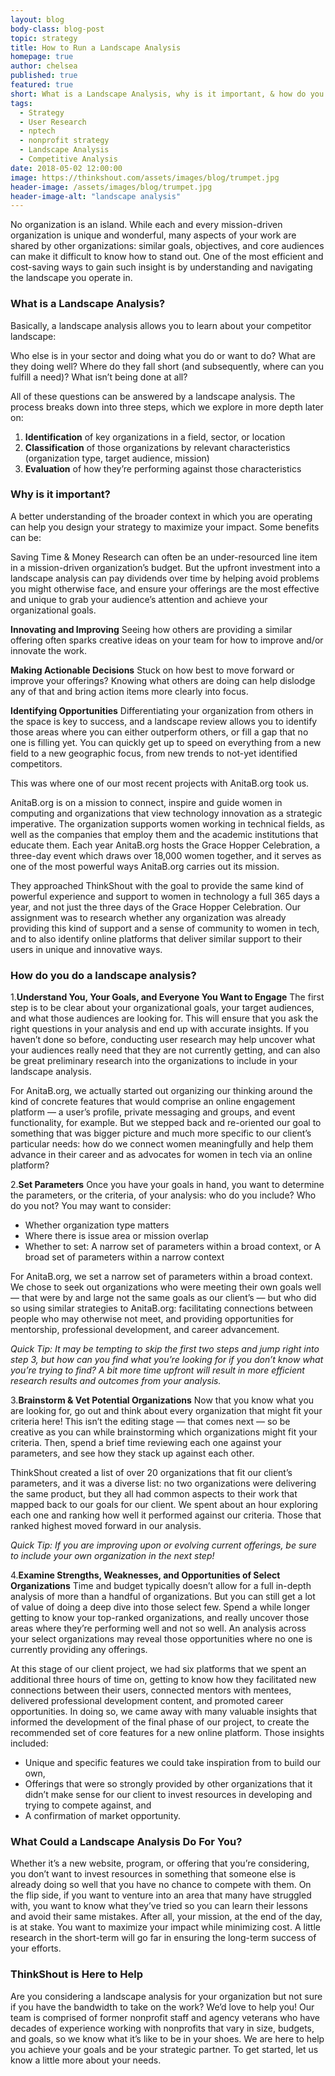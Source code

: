 ```yaml
---
layout: blog
body-class: blog-post
topic: strategy
title: How to Run a Landscape Analysis
homepage: true
author: chelsea
published: true
featured: true
short: What is a Landscape Analysis, why is it important, & how do you do it?
tags:
  - Strategy
  - User Research
  - nptech
  - nonprofit strategy
  - Landscape Analysis
  - Competitive Analysis
date: 2018-05-02 12:00:00
image: https://thinkshout.com/assets/images/blog/trumpet.jpg
header-image: /assets/images/blog/trumpet.jpg
header-image-alt: "landscape analysis"
---
```


No organization is an island. While each and every mission-driven organization is unique and wonderful, many aspects of your work are shared by other organizations: similar goals, objectives, and core audiences can make it difficult to know how to stand out. One of the most efficient and cost-saving ways to gain such insight is by understanding and navigating the landscape you operate in.

### What is a Landscape Analysis?
Basically, a landscape analysis allows you to learn about your competitor landscape:

Who else is in your sector and doing what you do or want to do? What are they doing well? Where do they fall short (and subsequently, where can you fulfill a need)? What isn’t being done at all?

All of these questions can be answered by a landscape analysis. The process breaks down into three steps, which we explore in more depth later on:
1. **Identification** of key organizations in a field, sector, or location
2. **Classification** of those organizations by relevant characteristics (organization type, target audience, mission)
3. **Evaluation** of how they’re performing against those characteristics

### Why is it important?
A better understanding of the broader context in which you are operating can help you design your strategy to maximize your impact. Some benefits can be:

Saving Time & Money
Research can often be an under-resourced line item in a mission-driven organization’s budget. But the upfront investment into a landscape analysis can pay dividends over time by helping avoid problems you might otherwise face, and ensure your offerings are the most effective and unique to grab your audience’s attention and achieve your organizational goals.

**Innovating and Improving**
Seeing how others are providing a similar offering often sparks creative ideas on your team for how to improve and/or innovate the work.

**Making Actionable Decisions**
Stuck on how best to move forward or improve your offerings? Knowing what others are doing can help dislodge any of that and bring action items more clearly into focus.

**Identifying Opportunities**
Differentiating your organization from others in the space is key to success, and a landscape review allows you to identify those areas where you can either outperform others, or fill a gap that no one is filling yet. You can quickly get up to speed on everything from a new field to a new geographic focus, from new trends to not-yet identified competitors.

This was where one of our most recent projects with AnitaB.org took us.

AnitaB.org is on a mission to connect, inspire and guide women in computing and organizations that view technology innovation as a strategic imperative. The organization supports women working in technical fields, as well as the companies that employ them and the academic institutions that educate them. Each year AnitaB.org hosts the Grace Hopper Celebration, a three-day event which draws over 18,000 women together, and it serves as one of the most powerful ways AnitaB.org carries out its mission.

They approached ThinkShout with the goal to provide the same kind of powerful experience and support to women in technology a full 365 days a year, and not just the three days of the Grace Hopper Celebration. Our assignment was to research whether any organization was already providing this kind of support and a sense of community to women in tech, and to also identify online platforms that deliver similar support to their users in unique and innovative ways.

### How do you do a landscape analysis?

1.**Understand You, Your Goals, and Everyone You Want to Engage**
The first step is to be clear about your organizational goals, your target audiences, and what those audiences are looking for. This will ensure that you ask the right questions in your analysis and end up with accurate insights. If you haven’t done so before, conducting user research may help uncover what your audiences really need that they are not currently getting, and can also be great preliminary research into the organizations to include in your landscape analysis.

For AnitaB.org, we actually started out organizing our thinking around the kind of concrete features that would comprise an online engagement platform — a user’s profile, private messaging and groups, and event functionality, for example. But we stepped back and re-oriented our goal to something that was bigger picture and much more specific to our client’s particular needs: how do we connect women meaningfully and help them advance in their career and as advocates for women in tech via an online platform?

2.**Set Parameters**
Once you have your goals in hand, you want to determine the parameters, or the criteria, of your analysis: who do you include? Who do you not? You may want to consider:
- Whether organization type matters
- Where there is issue area or mission overlap
- Whether to set:
  A narrow set of parameters within a broad context, or
  A broad set of parameters within a narrow context

For AnitaB.org, we set a narrow set of parameters within a broad context. We chose to seek out organizations who were meeting their own goals well — that were by and large not the same goals as our client’s — but who did so using similar strategies to AnitaB.org: facilitating connections between people who may otherwise not meet, and providing opportunities for mentorship, professional development, and career advancement.

*Quick Tip: It may be tempting to skip the first two steps and jump right into step 3, but how can you find what you’re looking for if you don’t know what you’re trying to find? A bit more time upfront will result in more efficient research results and outcomes from your analysis.*

3.**Brainstorm & Vet Potential Organizations**
Now that you know what you are looking for, go out and think about every organization that might fit your criteria here! This isn’t the editing stage — that comes next — so be creative as you can while brainstorming which organizations might fit your criteria. Then, spend a brief time reviewing each one against your parameters, and see how they stack up against each other.

ThinkShout created a list of over 20 organizations that fit our client’s parameters, and it was a diverse list: no two organizations were delivering the same product, but they all had common aspects to their work that mapped back to our goals for our client. We spent about an hour exploring each one and ranking how well it performed against our criteria. Those that ranked highest moved forward in our analysis.

*Quick Tip: If you are improving upon or evolving current offerings, be sure to include your own organization in the next step!*

4.**Examine Strengths, Weaknesses, and Opportunities of Select Organizations**
Time and budget typically doesn’t allow for a full in-depth analysis of more than a handful of organizations. But you can still get a lot of value of doing a deep dive into those select few. Spend a while longer getting to know your top-ranked organizations, and really uncover those areas where they’re performing well and not so well. An analysis across your select organizations may reveal those opportunities where no one is currently providing any offerings.

At this stage of our client project, we had six platforms that we spent an additional three hours of time on, getting to know how they facilitated new connections between their users, connected mentors with mentees, delivered professional development content, and promoted career opportunities. In doing so, we came away with many valuable insights that informed the development of the final phase of our project, to create the recommended set of core features for a new online platform. Those insights included:
  - Unique and specific features we could take inspiration from to build our own,
  - Offerings that were so strongly provided by other organizations that it didn’t make sense for our client to invest resources in developing and trying to compete against, and
  - A confirmation of market opportunity.

### What Could a Landscape Analysis Do For You?
Whether it’s a new website, program, or offering that you’re considering, you don’t want to invest resources in something that someone else is already doing so well that you have no chance to compete with them. On the flip side, if you want to venture into an area that many have struggled with, you want to know what they’ve tried so you can learn their lessons and avoid their same mistakes. After all, your mission, at the end of the day, is at stake. You want to maximize your impact while minimizing cost. A little research in the short-term will go far in ensuring the long-term success of your efforts.

### ThinkShout is Here to Help
Are you considering a landscape analysis for your organization but not sure if you have the bandwidth to take on the work? We’d love to help you! Our team is comprised of former nonprofit staff and agency veterans who have decades of experience working with nonprofits that vary in size, budgets, and goals, so we know what it’s like to be in your shoes. We are here to help you achieve your goals and be your strategic partner. To get started, let us know a little more about your needs.
